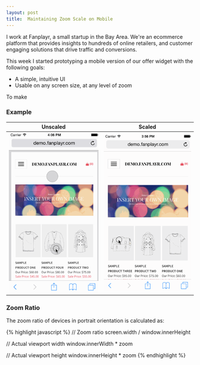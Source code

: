 ```yaml
---
layout: post
title:  Maintaining Zoom Scale on Mobile
---
```


I work at Fanplayr, a small startup in the Bay Area. We're an ecommerce platform that provides insights to hundreds of online retailers, and customer engaging solutions that drive traffic and conversions.

This week I started prototyping a mobile version of our offer widget with the following goals:

- A simple, intuitive UI
- Usable on any screen size, at any level of zoom

To make 

### Example

Unscaled | Scaled
-------- | ------
<img class="freezeframe" src="/content/2014/12/08/mobile-widgets/unscaled.gif" alt="Unscaled example" /> | <img class="freezeframe" src="/content/2014/12/08/mobile-widgets/scaled.gif" alt="Scaled example" />

### Zoom Ratio

The zoom ratio of devices in portrait orientation is calculated as:

{% highlight javascript %}
// Zoom ratio
screen.width / window.innerHeight

// Actual viewport width
window.innerWidth * zoom

// Actual viewport height
window.innerHeight * zoom
{% endhighlight %}
